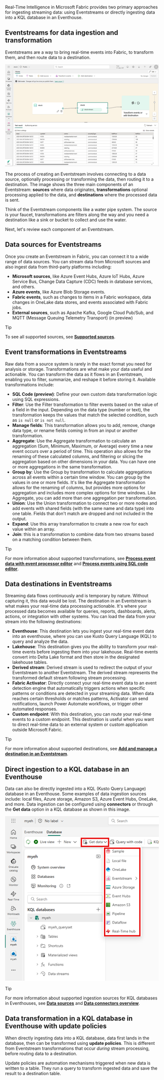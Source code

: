 Real-Time Intelligence in Microsoft Fabric provides two primary approaches for ingesting streaming data: using Eventstreams or directly ingesting data into a KQL database in an Eventhouse.

## Eventstreams for data ingestion and transformation

Eventstreams are a way to bring real-time events into Fabric, to transform them, and then route data to a destination.

![Screenshot of an Eventstream in Microsoft Fabric.](../media/eventstream.png)

The process of creating an Eventstream involves connecting to a data source, optionally processing or transforming the data, then routing it to a destination. The image shows the three main components of an Eventstream: **sources** where data originates, **transformations** optional processing applied to the data, and **destinations** where the processed data is sent.

Think of the Eventstream components like a water pipe system. The source is your faucet, transformations are filters along the way and you need a destination like a sink or bucket to collect and use the water.

Next, let's review each component of an Eventstream.

## Data sources for Eventstreams

Once you create an Eventstream in Fabric, you can connect it to a wide range of data sources. You can stream data from Microsoft sources and also ingest data from third-party platforms including:

- **Microsoft sources**, like Azure Event Hubs, Azure IoT Hubs, Azure Service Bus, Change Data Capture (CDC) feeds in database services, and others.
- **Azure events**, like Azure Blob Storage events.
- **Fabric events**, such as changes to items in a Fabric workspace, data changes in OneLake data stores, and events associated with Fabric jobs.
- **External sources**, such as Apache Kafka, Google Cloud Pub/Sub, and MQTT (Message Queuing Telemetry Transport) (in preview)

> [!TIP]
> To see all supported sources, see **[Supported sources](/fabric/real-time-intelligence/event-streams/add-manage-eventstream-sources?pivots=enhanced-capabilities#supported-sources)**.

## Event transformations in Eventstreams

Raw data from a source system is rarely in the exact format you need for analysis or storage. Transformations are what make your data useful and actionable. You can transform the data as it flows in an Eventstream, enabling you to filter, summarize, and reshape it before storing it. Available transformations include:

- **SQL Code (preview)**: Define your own custom data transformation logic using SQL expressions.
- **Filter**: Use the Filter transformation to filter events based on the value of a field in the input. Depending on the data type (number or text), the transformation keeps the values that match the selected condition, such as `is null` or `is not null`.
- **Manage fields**: This transformation allows you to add, remove, change data type, or rename fields coming in from an input or another transformation.
- **Aggregate**: Use the Aggregate transformation to calculate an aggregation (Sum, Minimum, Maximum, or Average) every time a new event occurs over a period of time. This operation also allows for the renaming of these calculated columns, and filtering or slicing the aggregation based on other dimensions in your data. You can have one or more aggregations in the same transformation.
- **Group by**: Use the Group by transformation to calculate aggregations across all events within a certain time window. You can group by the values in one or more fields. It's like the Aggregate transformation allows for the renaming of columns, but provides more options for aggregation and includes more complex options for time windows. Like Aggregate, you can add more than one aggregation per transformation.
- **Union**: Use the Union transformation to connect two or more nodes and add events with shared fields (with the same name and data type) into one table. Fields that don't match are dropped and not included in the output.
- **Expand**: Use this array transformation to create a new row for each value within an array.
- **Join**: this is a transformation to combine data from two streams based on a matching condition between them.

> [!TIP]
> For more information about supported transformations, see **[Process event data with event processor editor](/fabric/real-time-intelligence/event-streams/process-events-using-event-processor-editor)** and **[Process events using SQL code editor](/fabric/real-time-intelligence/event-streams/process-events-using-sql-code-editor)**.

## Data destinations in Eventstreams

Streaming data flows continuously and is temporary by nature. Without capturing it, this data would be lost. The destination in an Eventstream is what makes your real-time data processing actionable. It's where your processed data becomes available for queries, reports, dashboards, alerts, actions, or integration with other systems. You can load the data from your stream into the following destinations:

- **Eventhouse**: This destination lets you ingest your real-time event data into an eventhouse, where you can use Kusto Query Language (KQL) to query and analyze the data.
- **Lakehouse**: This destination gives you the ability to transform your real-time events before ingesting them into your lakehouse. Real-time events convert into Delta Lake format and then store in the designated lakehouse tables.
- **Derived stream**: Derived stream is used to redirect the output of your Eventstream to another Eventstream. The derived stream represents the transformed default stream following stream processing.
- **Fabric Activator**: Directly connect your real-time event data to an event detection engine that automatically triggers actions when specific patterns or conditions are detected in your streaming data. When data reaches certain thresholds or matches patterns, Activator can send notifications, launch Power Automate workflows, or trigger other automated responses.
- **Custom endpoint**: With this destination, you can route your real-time events to a custom endpoint. This destination is useful when you want to direct real-time data to an external system or custom application outside Microsoft Fabric.

> [!TIP]
> For more information about supported destinations, see **[Add and manage a destination in an Eventstream](/fabric/real-time-intelligence/event-streams/add-manage-eventstream-destinations)**.

## Direct ingestion to a KQL database in an Eventhouse

Data can also be directly ingested into a KQL (Kusto Query Language) database in an Eventhouse. Some examples of data ingestion sources include: local files, Azure storage, Amazon S3, Azure Event Hubs, OneLake, and more. Data ingestion can be configured using **connectors** or through the **Get data** option in a KQL database as shown in this image.

![Screenshot of the get data option in a KQL database in an Eventhouse in Microsoft Fabric.](../media/get-data.png)


> [!TIP]
> For more information about supported ingestion sources for KQL databases in Eventhouses, see **[Data sources](/fabric/real-time-intelligence/get-data-overview)** and **[Data connectors overview](/fabric/real-time-intelligence/data-connectors/data-connectors)**.

## Data transformation in a KQL database in Eventhouse with update policies

When directly ingesting data into a KQL database, data first lands in the database, then can be transformed using **update policies**. This is different from Eventstream transformations that occur *during* stream processing, before routing data to a destination.

Update policies are automation mechanisms triggered when new data is written to a table. They run a query to transform ingested data and save the result to a destination table.
